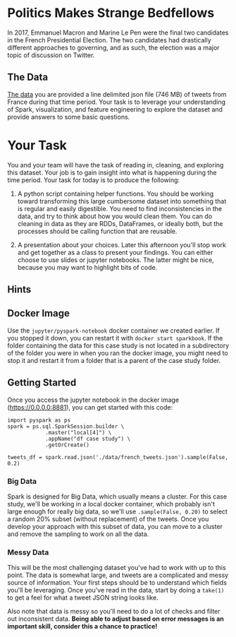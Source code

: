 # Politics Makes Strange Bedfellows
In 2017, Emmanuel Macron and Marine Le Pen were the final two candidates in the French Presidential Election.  The two candidates had drastically different approaches to governing, and as such, the election was a major topic of discussion on Twitter.

## The Data
<a href="https://s3.us-east-2.amazonaws.com/jgartner-test-data/twitter/zippedData.zip">The data</a> you are provided a line delimited json file (746 MB) of tweets from France during that time period.  Your task is to leverage your understanding of Spark, visualization, and feature engineering to explore the dataset and provide answers to some basic questions.  

# Your Task
You and your team will have the task of reading in, cleaning, and exploring this dataset.  Your job is to gain insight into what is happening during the time period.  Your task for today is to produce the following:

1. A python script containing helper functions.
You should be working toward transforming this large cumbersome dataset into something that is regular and easily digestible.  You need to find inconsistencies in the data, and try to think about how you would clean them.  You can do cleaning in data as they are RDDs, DataFrames, or ideally both, but the processes should be calling function that are reusable.

2. A presentation about your choices.
Later this afternoon you'll stop work and get together as a class to present your findings.  You can either choose to use slides or jupyter notebooks.  The latter might be nice, because you may want to highlight bits of code.


## Hints

## Docker Image
Use the `jupyter/pyspark-notebook` docker container we created earlier. If you stopped it down, you can restart it with `docker start sparkbook`. If the folder containing the data for this case study is not located in a subdirectory of the folder you were in when you ran the docker image, you might need to stop it and restart it from a folder that is a parent of the case study folder.

## Getting Started
Once you access the jupyter notebook in the docker image (https://0.0.0.0:8881), you can get started with this code:
```
import pyspark as ps
spark = ps.sql.SparkSession.builder \
            .master("local[4]") \
            .appName("df case study") \
            .getOrCreate()

tweets_df = spark.read.json('./data/french_tweets.json').sample(False, 0.2)
```

### Big Data
Spark is designed for Big Data, which usually means a cluster. For this case study, we'll be working in a local docker container, which probably isn't large enough for really big data, so we'll use `.sample(False, 0.20)` to select a random 20% subset (without replacement) of the tweets. Once you develop your approach with this subset of data, you can move to a cluster and remove the sampling to work on all the data.


### Messy Data
This will be the most challenging dataset you've had to work with up to this point.  The data is somewhat large, and tweets are a complicated and messy source of information. Your first steps should be to understand which fields you'll be leveraging.  Once you've read in the data, start by doing a ```take(1)``` to get a feel for what a tweet JSON string looks like.

Also note that data is messy so you'll need to do a lot of checks and filter out inconsistent data.  <b>Being able to adjust based on error messages is an important skill, consider this a chance to practice!</b>
